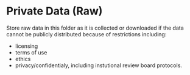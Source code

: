 # Private Data (Raw)
Store raw data in this folder as it is collected or downloaded if the data cannot be publicly distributed because of restrictions including:
- licensing
- terms of use
- ethics
- privacy/confidentialy, including instutional review board protocols.